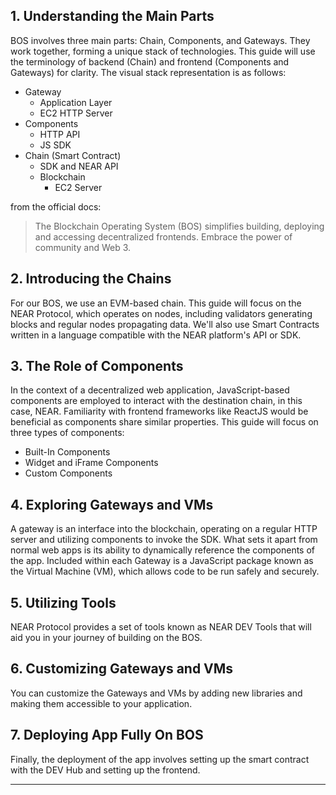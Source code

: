 


## 1. Understanding the Main Parts

BOS involves three main parts: Chain, Components, and Gateways. They work together, forming a unique stack of technologies. This guide will use the terminology of backend (Chain) and frontend (Components and Gateways) for clarity. The visual stack representation is as follows:

- Gateway
  - Application Layer
  - EC2 HTTP Server
- Components
  - HTTP API
  - JS SDK
- Chain (Smart Contract)
  - SDK and NEAR API
  - Blockchain
    - EC2 Server


from the official docs:
> The Blockchain Operating System (BOS) simplifies building, deploying and accessing decentralized frontends. Embrace the power of community and Web 3.


## 2. Introducing the Chains

For our BOS, we use an EVM-based chain. This guide will focus on the NEAR Protocol, which operates on nodes, including validators generating blocks and regular nodes propagating data. We'll also use Smart Contracts written in a language compatible with the NEAR platform's API or SDK.

## 3. The Role of Components

In the context of a decentralized web application, JavaScript-based components are employed to interact with the destination chain, in this case, NEAR. Familiarity with frontend frameworks like ReactJS would be beneficial as components share similar properties. This guide will focus on three types of components:

- Built-In Components
- Widget and iFrame Components
- Custom Components

## 4. Exploring Gateways and VMs

A gateway is an interface into the blockchain, operating on a regular HTTP server and utilizing components to invoke the SDK. What sets it apart from normal web apps is its ability to dynamically reference the components of the app. Included within each Gateway is a JavaScript package known as the Virtual Machine (VM), which allows code to be run safely and securely.

## 5. Utilizing Tools

NEAR Protocol provides a set of tools known as NEAR DEV Tools that will aid you in your journey of building on the BOS.

## 6. Customizing Gateways and VMs

You can customize the Gateways and VMs by adding new libraries and making them accessible to your application.

## 7. Deploying App Fully On BOS

Finally, the deployment of the app involves setting up the smart contract with the DEV Hub and setting up the frontend.




---




